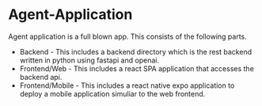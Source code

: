 # Agent-Application


Agent application is a full blown app. This consists of the following parts. 


- Backend - This includes a backend directory which is the rest backend written in python using fastapi and openai. 
- Frontend/Web - This includes a react SPA application that accesses the backend api. 
- Frontend/Mobile - This includes a react native expo application to deploy a mobile application simuliar to the web frontend. 

